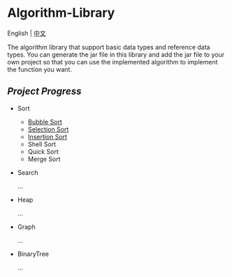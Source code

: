 # Algorithm-Library

English | [中文](https://github.com/InnoFang/Algorithms/blob/master/README_zh.md)

The algorithm library that support basic data types and reference data types. You can generate the jar file in this library and add the jar file to your own project so that you can use the implemented algorithm to implement the function you want.


## _Project Progress_

 + Sort
   - [Bubble Sort](https://github.com/InnoFang/Algorithms/blob/master/src/sort/impl/BubbleSort.java)
   - [Selection Sort](https://github.com/InnoFang/Algorithms/blob/master/src/sort/impl/SelectionSort.java)
   - [Insertion Sort](https://github.com/InnoFang/Algorithms/blob/master/src/sort/impl/InsertionSort.java)
   - Shell Sort
   - Quick Sort
   - Merge Sort

 + Search

   ...

 + Heap
 
   ...

 + Graph
 
   ...

 + BinaryTree
 
   ...
   
